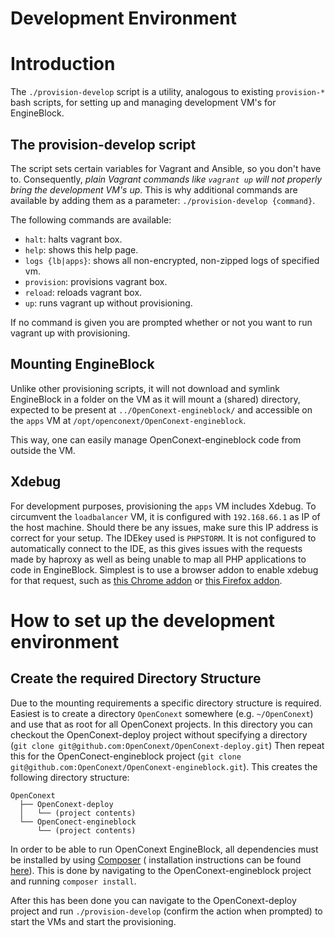 Development Environment
==============================

# Introduction
The `./provision-develop` script is a utility, analogous to existing `provision-*` bash scripts,
for setting up and managing development VM's for EngineBlock.

## The provision-develop script
The script sets certain variables for Vagrant and Ansible, so you don't have to. Consequently,
_plain Vagrant commands like `vagrant up` will not properly bring the development VM's up_.
This is why additional commands are available by adding them as a parameter: `./provision-develop {command}`.

The following commands are available:
- `halt`: halts vagrant box.
- `help`: shows this help page.
- `logs {lb|apps}`: shows all non-encrypted, non-zipped logs of specified vm.
- `provision`: provisions vagrant box.
- `reload`: reloads vagrant box.
- `up`: runs vagrant up without provisioning.

If no command is given you are prompted whether or not you want to run vagrant up with provisioning.

## Mounting EngineBlock
Unlike other provisioning scripts, it will not download and symlink EngineBlock in a folder on the
VM as it will mount a (shared) directory, expected to be present at `../OpenConext-engineblock/` and
accessible on the `apps` VM at `/opt/openconext/OpenConext-engineblock`.

This way, one can easily manage OpenConext-engineblock code from outside the VM.

## Xdebug
For development purposes, provisioning the `apps` VM includes Xdebug. To circumvent the `loadbalancer` VM, it is
configured with `192.168.66.1` as IP of the host machine. Should there be any issues, make sure this IP address is
correct for your setup. The IDEkey used is `PHPSTORM`. It is not configured to automatically connect to the IDE, as this
gives issues with the requests made by haproxy as well as being unable to map all PHP applications to code in
EngineBlock. Simplest is to use a browser addon to enable xdebug for that request, such as [this Chrome addon][1] or
[this Firefox addon][2].

# How to set up the development environment

## Create the required Directory Structure

Due to the mounting requirements a specific directory structure is required. Easiest is to create a directory
`OpenConext` somewhere (e.g. `~/OpenConext`) and use that as root for all OpenConext projects. In this directory you
can checkout the OpenConext-deploy project without specifying a directory
(`git clone git@github.com:OpenConext/OpenConext-deploy.git`) Then repeat this for the OpenConect-engineblock project
(`git clone git@github.com:OpenConext/OpenConext-engineblock.git`). This creates the following directory structure:

```
OpenConext
  ├── OpenConext-deploy
  │   └── (project contents)
  └── OpenConect-engineblock
      └── (project contents)
```

In order to be able to run OpenConext EngineBlock, all dependencies must be installed by using [Composer][3] (
installation instructions can be found [here][4]). This is done by navigating to the OpenConext-engineblock project
and running `composer install`.

After this has been done you can navigate to the OpenConext-deploy project and run `./provision-develop` (confirm the
action when prompted) to start the VMs and start the provisioning.

[1]: https://chrome.google.com/webstore/detail/xdebug-helper/eadndfjplgieldjbigjakmdgkmoaaaoc
[2]: https://addons.mozilla.org/en-us/firefox/addon/the-easiest-xdebug/
[3]: https://getcomposer.org/
[4]: https://getcomposer.org/download/
